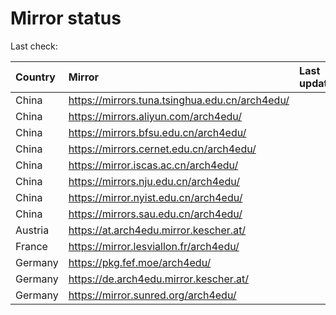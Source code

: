 <script src="./time.js"></script>
# Mirror status
Last check: <script type="text/javascript">localize(1733642556.8741145);</script>

|Country|Mirror|Last update|
|:------|:-----|:----------|
|China|https://mirrors.tuna.tsinghua.edu.cn/arch4edu/|<script type="text/javascript">localize(1733596922);</script>|
|China|https://mirrors.aliyun.com/arch4edu/|<script type="text/javascript">localize(1733596922);</script>|
|China|https://mirrors.bfsu.edu.cn/arch4edu/|<script type="text/javascript">localize(1733596922);</script>|
|China|https://mirrors.cernet.edu.cn/arch4edu/|<script type="text/javascript">localize(1733596922);</script>|
|China|https://mirror.iscas.ac.cn/arch4edu/|<script type="text/javascript">localize(1733553845);</script>|
|China|https://mirrors.nju.edu.cn/arch4edu/|<script type="text/javascript">localize(1733553845);</script>|
|China|https://mirror.nyist.edu.cn/arch4edu/|<script type="text/javascript">localize(1733596922);</script>|
|China|https://mirrors.sau.edu.cn/arch4edu/|<script type="text/javascript">localize(1731653531);</script>|
|Austria|https://at.arch4edu.mirror.kescher.at/|<script type="text/javascript">localize(1733596922);</script>|
|France|https://mirror.lesviallon.fr/arch4edu/|<script type="text/javascript">localize(1733596922);</script>|
|Germany|https://pkg.fef.moe/arch4edu/|<script type="text/javascript">localize(1733596922);</script>|
|Germany|https://de.arch4edu.mirror.kescher.at/|<script type="text/javascript">localize(1733596922);</script>|
|Germany|https://mirror.sunred.org/arch4edu/|<script type="text/javascript">localize(1733596922);</script>|

<script src="./tablefilter/tablefilter.js"></script>
<script src="./table.js"></script>
